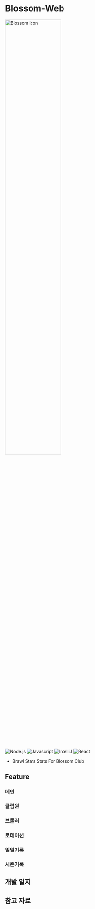 # Blossom-Web

<img alt="Blossom Icon" src="http://blossomstats.site/images/blossom_logo/blossom_logo_horizontal.png" width="60%"/>

![Node.js](https://img.shields.io/badge/Node.js-v19.2.0-DDDDDD?style=flat&logo=Node.js&logoColor=FFFFFF&labelColor=339933)
![Javascript](https://img.shields.io/badge/Javascript-F7DF1E?style=flat&logo=Javascript&logoColor=000000)
![IntelliJ](https://img.shields.io/badge/IntelliJ-2022.3.2-DDDDDD?style=flat&logo=IntelliJIDEA&logoColor=FFFFFF)
![React](https://img.shields.io/badge/React-18.2.0-DDDDDD?logo=React&labelColor=61DAFB&logoColor=000000)
- Brawl Stars Stats For Blossom Club

## Feature

### 메인
### 클럽원
### 브롤러
### 로테이션
### 일일기록
### 시즌기록

## 개발 일지

## 참고 자료